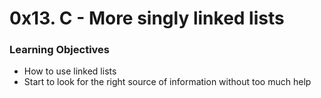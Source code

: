 # 0x13. C - More singly linked lists

### Learning Objectives  
- How to use linked lists  
- Start to look for the right source of information without too much help
